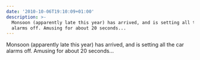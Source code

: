 ```yaml
---
date: '2010-10-06T19:10:09+01:00'
description: >-
  Monsoon (apparently late this year) has arrived, and is setting all the car
  alarms off. Amusing for about 20 seconds...
---
```

Monsoon (apparently late this year) has arrived, and is setting all the car alarms off. Amusing for about 20 seconds...
